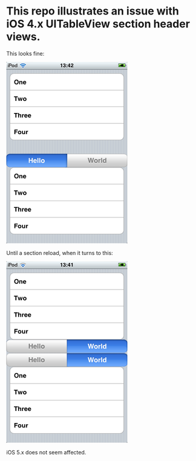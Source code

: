 # This repo illustrates an issue with iOS 4.x UITableView section header views.

This looks fine:

![Before section reload](/before-reload.png)

Until a section reload, when it turns to this:

![After section reload](/after-reload.png)

iOS 5.x does not seem affected.
